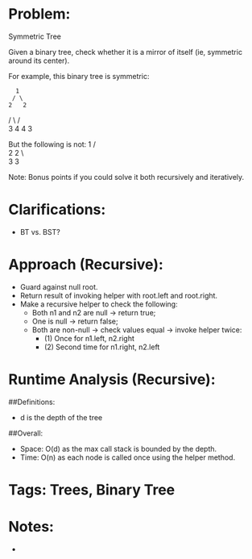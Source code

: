 # Problem:
  Symmetric Tree
  
  Given a binary tree, check whether it is a mirror of itself (ie, symmetric around its center).

  For example, this binary tree is symmetric:

      1
     / \
    2   2
   / \ / \
  3  4 4  3

  But the following is not:
      1
     / \
    2   2
     \   \
     3    3

  Note:
  Bonus points if you could solve it both recursively and iteratively.
  
# Clarifications:
  - BT vs. BST?

# Approach (Recursive):
  - Guard against null root.
  - Return result of invoking helper with root.left and root.right.
  - Make a recursive helper to check the following:
    - Both n1 and n2 are null -> return true;
    - One is null -> return false; 
    - Both are non-null -> check values equal -> invoke helper twice:
      - (1) Once for n1.left, n2.right
      - (2) Second time for n1.right, n2.left

# Runtime Analysis (Recursive):
##Definitions:
  - d is the depth of the tree

##Overall:
  - Space: O(d) as the max call stack is bounded by the depth.
  - Time: O(n) as each node is called once using the helper method.

# Tags: Trees, Binary Tree

# Notes:
  - 